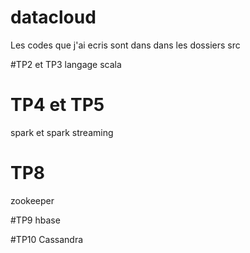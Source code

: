 # datacloud

Les codes que j'ai ecris sont dans dans les dossiers src 

#TP2 et TP3
langage scala

# TP4 et TP5
spark et spark streaming 

# TP8
zookeeper

#TP9
hbase

#TP10
Cassandra
